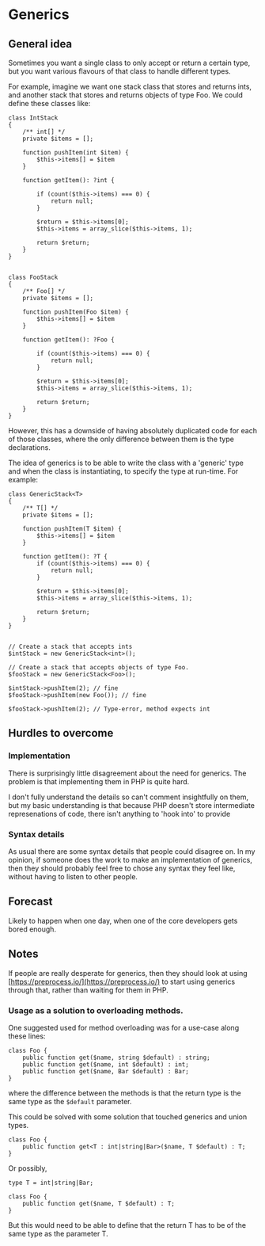 # Generics

## General idea

Sometimes you want a single class to only accept or return a certain type, but you want various flavours of that class to handle different types.

For example, imagine we want one stack class that stores and returns ints, and another stack that stores and returns objects of type Foo. We could define these classes like:


```
class IntStack
{
    /** int[] */
    private $items = [];

    function pushItem(int $item) {
        $this->items[] = $item
    }
  
    function getItem(): ?int {
  
        if (count($this->items) === 0) {
            return null;
        }

        $return = $this->items[0];
        $this->items = array_slice($this->items, 1);
         
        return $return;
    } 
}


class FooStack
{
    /** Foo[] */
    private $items = [];

    function pushItem(Foo $item) {
        $this->items[] = $item
    }
  
    function getItem(): ?Foo {
  
        if (count($this->items) === 0) {
            return null;
        }

        $return = $this->items[0];
        $this->items = array_slice($this->items, 1);
         
        return $return;
    } 
}
```

However, this has a downside of having absolutely duplicated code for each of those classes, where the only difference between them is the type declarations.

The idea of generics is to be able to write the class with a 'generic' type and when the class is instantiating, to specify the type at run-time. For example:


```
class GenericStack<T>
{
    /** T[] */
    private $items = [];

    function pushItem(T $item) {
        $this->items[] = $item
    }
  
    function getItem(): ?T {
        if (count($this->items) === 0) {
            return null;
        }

        $return = $this->items[0];
        $this->items = array_slice($this->items, 1);
         
        return $return;
    } 
}


// Create a stack that accepts ints
$intStack = new GenericStack<int>();

// Create a stack that accepts objects of type Foo.
$fooStack = new GenericStack<Foo>();

$intStack->pushItem(2); // fine
$fooStack->pushItem(new Foo()); // fine

$fooStack->pushItem(2); // Type-error, method expects int
```

## Hurdles to overcome


### Implementation

There is surprisingly little disagreement about the need for generics. The problem is that implementing them in PHP is quite hard.

I don't fully understand the details so can't comment insightfully on them, but my basic understanding is that because PHP doesn't store intermediate represenations of code, there isn't anything to 'hook into' to provide


### Syntax details 

As usual there are some syntax details that people could disagree on. In my opinion, if someone does the work to make an implementation of generics, then they should probably feel free to chose any syntax they feel like, without having to listen to other people.

## Forecast

Likely to happen when one day, when one of the core developers gets bored enough.

## Notes

If people are really desperate for generics, then they should look at using [https://preprocess.io/](https://preprocess.io/) to start using generics through that, rather than waiting for them in PHP.


### Usage as a solution to overloading methods.

One suggested used for method overloading was for a use-case along these lines:

```
class Foo {
    public function get($name, string $default) : string;
    public function get($name, int $default) : int;
    public function get($name, Bar $default) : Bar;
}
```

where the difference between the methods is that the return type is the same type as the `$default` parameter.

This could be solved with some solution that touched generics and union types.



```
class Foo {
    public function get<T : int|string|Bar>($name, T $default) : T;
}
```

Or possibly, 

```
type T = int|string|Bar;

class Foo {
    public function get($name, T $default) : T;
}
```

But this would need to be able to define that the return T has to be of the same type as the parameter T.

